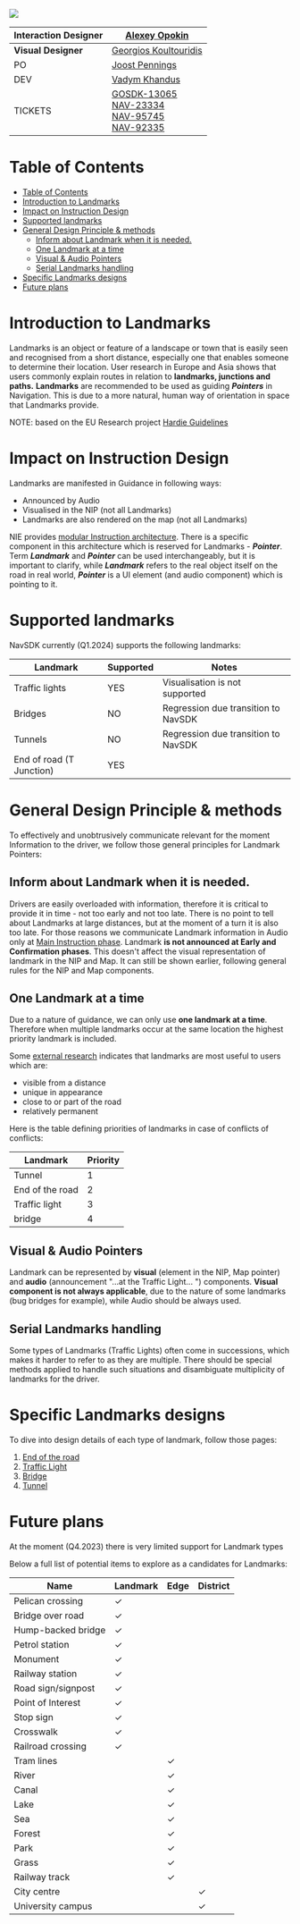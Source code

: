 ![](images/157686367.png)


| **Interaction Designer** | [Alexey Opokin](https://tomtom.atlassian.net/wiki/people/70121:e8cb7861-9079-4b92-b96d-bfe8cd882680?ref=confluence)                                                                                                                                  |
|---|------------------------------------------------------------------------------------------------------------------------------------------------------------------------------------------------------------------------------------------------------|
| **Visual Designer** | [Georgios Koultouridis](https://tomtom.atlassian.net/wiki/people/5be2fd44649a737c2342afbe?ref=confluence)                                                                                                                                            |
| PO | [Joost Pennings](https://tomtom.atlassian.net/wiki/people/712020:a6d50cb1-97be-4a9a-a279-3fbb3e2e1799?ref=confluence)                                                                                                                                |
| DEV | [Vadym Khandus](https://tomtom.atlassian.net/wiki/people/712020:2b00ecb1-a543-4410-818c-575056da8b84?ref=confluence)                                                                                                                                 |
| TICKETS | [GOSDK\-13065](https://tomtom.atlassian.net/browse/GOSDK-13065)<br>[NAV\-23334](https://tomtom.atlassian.net/browse/NAV-23334)<br>[NAV\-95745](https://tomtom.atlassian.net/browse/NAV-95745)<br>[NAV\-92335](https://tomtom.atlassian.net/browse/NAV-92335) |

  

Table of Contents
=================


*   [Table of Contents](#Table-of-Contents)
*   [Introduction to Landmarks](#Introduction-to-Landmarks)
*   [Impact on Instruction Design](#Impact-on-Instruction-Design)
*   [Supported landmarks](#Supported-landmarks)
*   [General Design Principle &amp; methods](#General-Design-Principle--methods)
    *   [Inform about Landmark when it is needed.](#Inform-about-Landmark-when-it-is-needed)
    *   [One Landmark at a time](#One-Landmark-at-a-time)
    *   [Visual &amp; Audio Pointers](#Visual--Audio-Pointers)
    *   [Serial Landmarks handling](#Serial-Landmarks-handling)
*   [Specific Landmarks designs](#Specific-Landmarks-designs)
*   [Future plans](#Future-plans)

  

**Introduction to Landmarks**
=============================

Landmarks is an object or feature of a landscape or town that is easily seen and recognised from a short distance, especially one that enables someone to determine their location. User research in Europe and Asia shows that users commonly explain routes in relation to **landmarks, junctions and paths.** **Landmarks** are recommended to be used as guiding _**Pointers**_ in Navigation. This is due to a more natural, human way of orientation in space that Landmarks provide.

NOTE: based on the EU Research project [Hardie Guidelines](https://tomtom.atlassian.net/wiki/pages/viewpage.action?pageId=87302106&amp;navigatingVersions=true)

**Impact on Instruction Design**
================================

Landmarks are manifested in Guidance in following ways:

*   Announced by Audio
*   Visualised in the NIP (not all Landmarks)
*   Landmarks are also rendered on the map (not all Landmarks)

NIE provides [modular Instruction architecture](https://github.com/tomtom-internal/nie-ux-spec/blob/main/Guidance%20Framework%20-%20Methods%20%26%20Components/Instruction%20arhitecture/Instruction_architecture.md). There is a specific component in this architecture which is reserved for Landmarks - _**Pointer**_. Term _**Landmark**_ and _**Pointer**_ can be used interchangeably, but it is important to clarify, while _**Landmark**_ refers to the real object itself on the road in real world, _**Pointer**_ is a UI element (and audio component) which is pointing to it. 

  

  

**Supported landmarks**
=======================

NavSDK currently (Q1.2024) supports the following landmarks:

| Landmark | Supported | Notes |
|---|---|---|
| Traffic lights | YES | Visualisation is not supported |
| Bridges | NO | Regression due transition to NavSDK |
| Tunnels | NO | Regression due transition to NavSDK |
| End of road (T Junction) | YES |  |

  

  

**General Design Principle &amp; methods**
======================================

To effectively and unobtrusively communicate relevant for the moment Information to the driver, we follow those general principles for Landmark Pointers:

  

Inform about Landmark when it is needed.
----------------------------------------

Drivers are easily overloaded with information, therefore it is critical to provide it in time - not too early and not too late. There is no point to tell about Landmarks at large distances, but at the moment of a turn it is also too late. For those reasons we communicate Landmark information in Audio only at [Main Instruction phase](https://tomtom.atlassian.net/wiki/display/FlaminGO/NIE_004+-+Instruction+Triggering+Logic). Landmark **is not announced at Early and Confirmation phases**. This doesn't affect the visual representation of landmark in the NIP and Map. It can still be shown earlier, following general rules for the NIP and Map components.

  

One Landmark at a time
----------------------

Due to a nature of guidance, we can only use **one landmark at a time**. Therefore when multiple landmarks occur at the same location the highest priority landmark is included.

Some [external research](https://tomtom.atlassian.net/wiki/download/attachments/87294859/Burnett%2C%20G.E.%20%282000%29%20³Turn%20right%20at%20the%20traffic%20lights².pdf?version=1&amp;modificationDate=1519041512000&amp;api=v2) indicates that landmarks are most useful to users which are:

*   visible from a distance
*   unique in appearance
*   close to or part of the road
*   relatively permanent

Here is the table defining priorities of landmarks in case of conflicts of conflicts:

| Landmark | Priority |
|---|---|
| Tunnel | 1 |
| End of the road | 2 |
| Traffic light | 3 |
| bridge | 4 |

  

Visual &amp; Audio Pointers
-----------------------

Landmark can be represented by **visual** (element in the NIP, Map pointer) and **audio** (announcement "...at the Traffic Light... ") components. **Visual component is not always applicable**, due to the nature of some landmarks (bug bridges for example), while Audio should be always used.

  

Serial Landmarks handling
-------------------------

Some types of Landmarks (Traffic Lights) often come in successions, which makes it harder to refer to as they are multiple. There should be special methods applied to handle such situations and disambiguate multiplicity of landmarks for the driver.

  

  

  

  

**Specific Landmarks designs**
==============================

To dive into design details of each type of landmark, follow those pages:

1.  [End of the road](https://github.com/tomtom-internal/nie-ux-spec/blob/main/Guidance%20Framework%20-%20Methods%20%26%20Components/Landmarks/Landmarks%20-%20End%20of%20the%20Road/Landmark_End_of_the_Road.md)
2.  [Traffic Light](https://github.com/tomtom-internal/nie-ux-spec/blob/main/Guidance%20Framework%20-%20Methods%20%26%20Components/Landmarks/Landmarks%20-%20Traffic%20Light/Landmark_Traffic_Light.md)
3.  [Bridge](https://github.com/tomtom-internal/nie-ux-spec/blob/main/Guidance%20Framework%20-%20Methods%20%26%20Components/Landmarks/Landmarks%20-%20Bridges/Landmark_Bridges.md)
4.  [Tunnel](https://github.com/tomtom-internal/nie-ux-spec/blob/main/Guidance%20Framework%20-%20Methods%20%26%20Components/Landmarks/Landmarks%20-%20Tunnels/Landmark_Tunnels.md)

  

**Future plans**
================

At the moment (Q4.2023) there is very limited support for Landmark types

Below a full list of potential items to explore as a candidates for Landmarks: 

| Name | Landmark | Edge | District |
|---|---|---|---|
| Pelican crossing | ✓ |  |  |
| Bridge over road | ✓ |  |  |
| Hump\-backed bridge | ✓ |  |  |
| Petrol station | ✓ |  |  |
| Monument | ✓ |  |  |
| Railway station | ✓ |  |  |
| Road sign/signpost | ✓ |  |  |
| Point of Interest | ✓ |  |  |
| Stop sign | ✓ |  |  |
| Crosswalk | ✓ |  |  |
| Railroad crossing | ✓ |  |  |
| Tram lines |  | ✓ |  |
| River |  | ✓ |  |
| Canal |  | ✓ |  |
| Lake |  | ✓ |  |
| Sea |  | ✓ |  |
| Forest |  | ✓ |  |
| Park |  | ✓ |  |
| Grass |  | ✓ |  |
| Railway track |  | ✓ |  |
| City centre |  |  | ✓ |
| University campus |  |  | ✓ |

  

